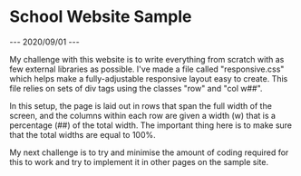# School Website Sample

--- 2020/09/01 ---

 My challenge with this website is to write everything from scratch with as few external libraries as possible. I've made a file called "responsive.css" which helps make a fully-adjustable responsive layout easy to create. This file relies on sets of div tags using the classes "row" and "col w##".
  
  In this setup, the page is laid out in rows that span the full width of the screen, and the columns within each row are given a width (w) that is a percentage (##) of the total width. The important thing here is to make sure that the total widths are equal to 100%.
  
  My next challenge is to try and minimise the amount of coding required for this to work and try to implement it in other pages on the sample site.

